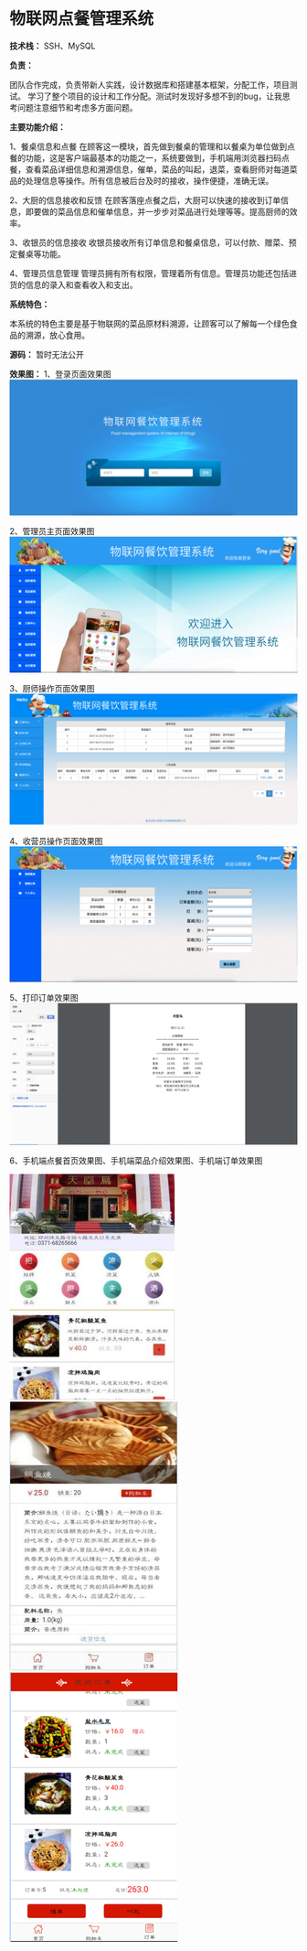 # 物联网点餐管理系统

**技术栈：** SSH、MySQL

**负责：**

团队合作完成，负责带新人实践，设计数据库和搭建基本框架，分配工作，项目测试。
学习了整个项目的设计和工作分配。测试时发现好多想不到的bug，让我思考问题注意细节和考虑多方面问题。

**主要功能介绍：**

1、餐桌信息和点餐
在顾客这一模块，首先做到餐桌的管理和以餐桌为单位做到点餐的功能，这是客户端最基本的功能之一，系统要做到，手机端用浏览器扫码点餐，查看菜品详细信息和溯源信息，催单，菜品的叫起，退菜，查看厨师对每道菜品的处理信息等操作。所有信息被后台及时的接收，操作便捷，准确无误。

2、大厨的信息接收和反馈
在顾客落座点餐之后，大厨可以快速的接收到订单信息，即要做的菜品信息和催单信息，并一步步对菜品进行处理等等。提高厨师的效率。

3、收银员的信息接收
收银员接收所有订单信息和餐桌信息，可以付款、赠菜、预定餐桌等功能。

4、管理员信息管理
管理员拥有所有权限，管理着所有信息。管理员功能还包括进货的信息的录入和查看收入和支出。

**系统特色：**

本系统的特色主要是基于物联网的菜品原材料溯源，让顾客可以了解每一个绿色食品的溯源，放心食用。

**源码：** 暂时无法公开

**效果图：**
1、登录页面效果图
![这里写图片描述](https://github.com/jiaoxiangyu/videovPictures/blob/master/order/login.png)

2、管理员主页面效果图
![这里写图片描述](https://github.com/jiaoxiangyu/videovPictures/blob/master/order/admin.png)

3、厨师操作页面效果图
![这里写图片描述](https://github.com/jiaoxiangyu/videovPictures/blob/master/order/cook.png)

4、收营员操作页面效果图
![这里写图片描述](https://github.com/jiaoxiangyu/videovPictures/blob/master/order/cashier.png)

5、打印订单效果图
![这里写图片描述](https://github.com/jiaoxiangyu/videovPictures/blob/master/order/printing.png)

6、手机端点餐首页效果图、手机端菜品介绍效果图、手机端订单效果图

![这里写图片描述](https://github.com/jiaoxiangyu/videovPictures/blob/master/order/phoneIndex.jpg)
![这里写图片描述](https://github.com/jiaoxiangyu/videovPictures/blob/master/order/introduce.jpg)
![这里写图片描述](https://github.com/jiaoxiangyu/videovPictures/blob/master/order/order.png)

